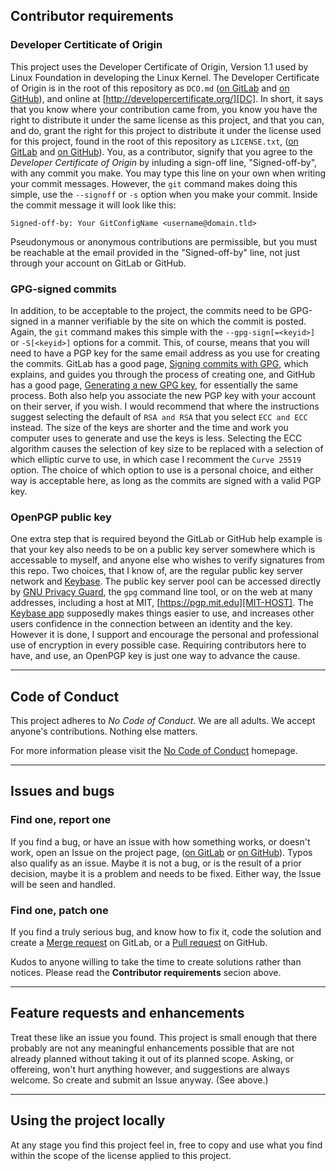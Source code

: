 ## Contributor requirements

### Developer Certiticate of Origin

This project uses the Developer Certificate of Origin, Version 1.1 used by Linux Foundation in developing the Linux Kernel. The Developer Certificate of Origin is in the root of this repository as `DCO.md` ([on GitLab][DCOl] and [on GitHub][DCOh]), and online at [http://developercertificate.org/][DC]. In short, it says that you know where your contribution came from, you know you have the right to distribute it under the same license as this project, and that you can, and do, grant the right for this project to distribute it under the license used for this project, found in the root of this repository as `LICENSE.txt`, ([on GitLab][LMDl] and [on GitHub][LMDh]). You, as a contributor, signify that you agree to the _Developer Certificate of Origin_ by inluding a sign-off line, "Signed-off-by", with any commit you make. You may type this line on your own when writing your commit messages. However, the `git` command makes doing this simple, use the `--signoff` or `-s` option when you make your commit. Inside the commit message it will look like this:

    Signed-off-by: Your GitConfigName <username@domain.tld>

Pseudonymous or anonymous contributions are permissible, but you must be reachable at the email provided in the "Signed-off-by" line, not just through your account on GitLab or GitHub.

### GPG-signed commits

In addition, to be acceptable to the project, the commits need to be GPG-signed in a manner verifiable by the site on which the commit is posted. Again, the `git` command makes this simple with the `--gpg-sign[=<keyid>]` or `-S[<keyid>]` options for a commit. This, of course, means that you will need to have a PGP key for the same email address as you use for creating the commits. GitLab has a good page, [Signing commits with GPG][GPG-HELPl], which explains, and guides you through the process of creating one, and GitHub has a good page, [Generating a new GPG key][GPG-HELPh], for essentially the same process. Both also help you associate the new PGP key with your account on their server, if you wish. I would recommend that where the instructions suggest selecting the default of `RSA and RSA` that you select `ECC and ECC` instead. The size of the keys are shorter and the time and work you computer uses to generate and use the keys is less. Selecting the ECC algorithm causes the selection of key size to be replaced with a selection of which elliptic curve to use, in which case I recomment the `Curve 25519` option. The choice of which option to use is a personal choice, and either way is acceptable here, as long as the commits are signed with a valid PGP key.

### OpenPGP public key

One extra step that is required beyond the GitLab or GitHub help example is that your key also needs to be on a public key server somewhere which is accessable to myself, and anyone else who wishes to verify signatures from this repo. Two choices, that I know of, are the regular public key server network and [Keybase][KIO]. The public key server pool can be accessed directly by [GNU Privacy Guard][GPG], the `gpg` command line tool, or on the web at many addresses, including a host at MIT, [https://pgp.mit.edu][MIT-HOST]. The [Keybase app][APP] supposedly makes things easier to use, and increases other users confidence in the connection between an identity and the key. However it is done, I support and encourage the personal and professional use of encryption in every possible case. Requiring contributors here to have, and use, an OpenPGP key is just one way to advance the cause.

---

## Code of Conduct

This project adheres to _No Code of Conduct_. We are all adults. We accept anyone's contributions. Nothing else matters.

For more information please visit the [No Code of Conduct][NCOC] homepage.

---

## Issues and bugs

### Find one, report one

If you find a bug, or have an issue with how something works, or doesn't work, open an Issue on the project page, ([on GitLab][ISSUEl] or [on GitHub][ISSUEh]). Typos also qualify as an issue. Maybe it is not a bug, or is the result of a prior decision, maybe it is a problem and needs to be fixed. Either way, the Issue will be seen and handled.

### Find one, patch one

If you find a truly serious bug, and know how to fix it, code the solution and create a [Merge request][PULLl] on GitLab, or a [Pull request][PULLh] on GitHub.

Kudos to anyone willing to take the time to create solutions rather than notices. Please read the __Contributor requirements__ secion above.

---

## Feature requests and enhancements

Treat these like an issue you found. This project is small enough that there probably are not any meaningful enhancements possible that are not already planned without taking it out of its planned scope. Asking, or offereing, won't hurt anything however, and suggestions are always welcome. So create and submit an Issue anyway. (See above.)

---

## Using the project locally

At any stage you find this project feel in, free to copy and use what you find within the scope of the license applied to this project.


  [APP]: https://keybase.io/download
  [DC]: http://developercertificate.org/
  [DCOh]: https://github.com/<<GITHUB_USER>>/<<GITHUB_REPO>>/blob/<<GITHUB_BRANCH>>/DCO.md
  [DCOl]: https://gitlab.com/<<GITLAB_NAMESPACE>>/<<GITLAB_PROJECT>>/-/blob/<<GITLAB_BRANCH>>/DCO.md
  [GPG]: https://www.gnupg.org/
  [GPG-HELPh]: https://help.github.com/articles/generating-a-new-gpg-key/
  [GPG-HELPl]: https://gitlab.com/help/user/project/repository/gpg_signed_commits/index.md
  [KIO]: https://keybase.io/
  [ISSUEh]: https://github.com/<<GITHUB_USER>>/<<GITHUB_REPO>>/issues
  [ISSUEl]: https://gitlab.com/<<GITLAB_NAMESPACE>>/<<GITLAB_PROJECT>>/-/issues/new
  [LMDh]: https://github.com/<<GITHUB_USER>>/<<GITHUB_REPO>>/blob/<<GITHUB_BRANCH>>/LICENSE.md
  [LMDl]: https://gitlab.com/<<GITLAB_NAMESPACE>>/<<GITLAB_PROJECT>>/-/blob/<<GITLAB_BRANCH>>/LICENSE.md
  [MIT-HOST]: https://pgp.mit.edu/
  [NCOC]: https://github.com/domgetter/NCoC
  [PULLh]: https://github.com/<<GITHUB_USER>>/<<GITHUB_REPO>>/pulls
  [PULLl]: https://gitlab.com/<<GITLAB_NAMESPACE>>/<<GITLAB_PROJECT>>/-/merge_requests/new
